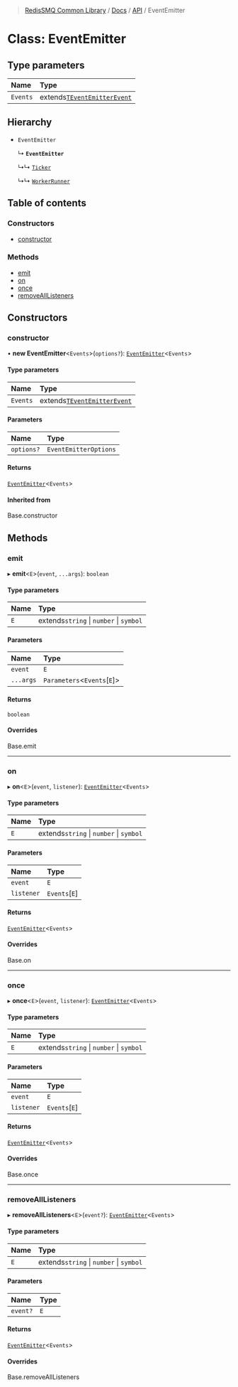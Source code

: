 > [RedisSMQ Common Library](../../../README.md) / [Docs](../../README.md) / [API](../README.md) / EventEmitter

# Class: EventEmitter<Events>

## Type parameters


| Name     | Type                                                           |
| :--------- | :--------------------------------------------------------------- |
| `Events` | extends[`TEventEmitterEvent`](../README.md#teventemitterevent) |

## Hierarchy

- `EventEmitter`

  ↳ **`EventEmitter`**

  ↳↳ [`Ticker`](Ticker.md)

  ↳↳ [`WorkerRunner`](WorkerRunner.md)

## Table of contents

### Constructors

- [constructor](EventEmitter.md#constructor)

### Methods

- [emit](EventEmitter.md#emit)
- [on](EventEmitter.md#on)
- [once](EventEmitter.md#once)
- [removeAllListeners](EventEmitter.md#removealllisteners)

## Constructors

### constructor

• **new EventEmitter**<`Events`>(`options?`): [`EventEmitter`](EventEmitter.md)<`Events`>

#### Type parameters


| Name     | Type                                                           |
| :--------- | :--------------------------------------------------------------- |
| `Events` | extends[`TEventEmitterEvent`](../README.md#teventemitterevent) |

#### Parameters


| Name       | Type                  |
| :----------- | :---------------------- |
| `options?` | `EventEmitterOptions` |

#### Returns

[`EventEmitter`](EventEmitter.md)<`Events`>

#### Inherited from

Base.constructor

## Methods

### emit

▸ **emit**<`E`>(`event`, `...args`): `boolean`

#### Type parameters


| Name | Type                                    |
| :----- | :---------------------------------------- |
| `E`  | extends`string` \| `number` \| `symbol` |

#### Parameters


| Name      | Type                        |
| :---------- | :---------------------------- |
| `event`   | `E`                         |
| `...args` | `Parameters`<`Events`[`E`]> |

#### Returns

`boolean`

#### Overrides

Base.emit

---

### on

▸ **on**<`E`>(`event`, `listener`): [`EventEmitter`](EventEmitter.md)<`Events`>

#### Type parameters


| Name | Type                                    |
| :----- | :---------------------------------------- |
| `E`  | extends`string` \| `number` \| `symbol` |

#### Parameters


| Name       | Type          |
| :----------- | :-------------- |
| `event`    | `E`           |
| `listener` | `Events`[`E`] |

#### Returns

[`EventEmitter`](EventEmitter.md)<`Events`>

#### Overrides

Base.on

---

### once

▸ **once**<`E`>(`event`, `listener`): [`EventEmitter`](EventEmitter.md)<`Events`>

#### Type parameters


| Name | Type                                    |
| :----- | :---------------------------------------- |
| `E`  | extends`string` \| `number` \| `symbol` |

#### Parameters


| Name       | Type          |
| :----------- | :-------------- |
| `event`    | `E`           |
| `listener` | `Events`[`E`] |

#### Returns

[`EventEmitter`](EventEmitter.md)<`Events`>

#### Overrides

Base.once

---

### removeAllListeners

▸ **removeAllListeners**<`E`>(`event?`): [`EventEmitter`](EventEmitter.md)<`Events`>

#### Type parameters


| Name | Type                                    |
| :----- | :---------------------------------------- |
| `E`  | extends`string` \| `number` \| `symbol` |

#### Parameters


| Name     | Type |
| :--------- | :----- |
| `event?` | `E`  |

#### Returns

[`EventEmitter`](EventEmitter.md)<`Events`>

#### Overrides

Base.removeAllListeners
